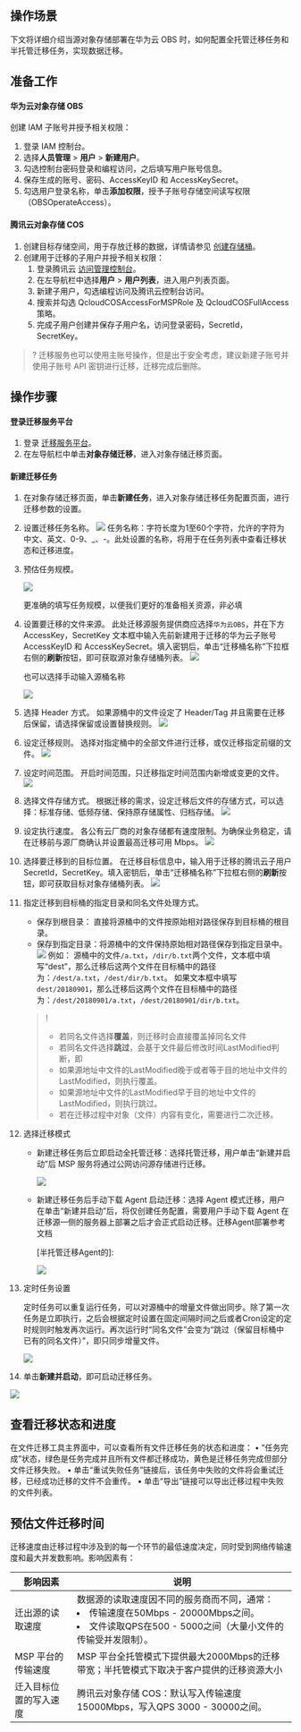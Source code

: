
##  操作场景
下文将详细介绍当源对象存储部署在华为云 OBS 时，如何配置全托管迁移任务和半托管迁移任务，实现数据迁移。


## 准备工作

#### 华为云对象存储 OBS
创建 IAM 子账号并授予相关权限：
1. 登录 IAM 控制台。
2. 选择**人员管理** > **用户** > **新建用户**。
3. 勾选控制台密码登录和编程访问，之后填写用户账号信息。
4. 保存生成的账号、密码、AccessKeyID 和 AccessKeySecret。
5. 勾选用户登录名称，单击**添加权限**，授予子账号存储空间读写权限（OBSOperateAccess）。

#### 腾讯云对象存储 COS
1. 创建目标存储空间，用于存放迁移的数据，详情请参见 [创建存储桶](https://cloud.tencent.com/document/product/436/13309)。
2. 创建用于迁移的子用户并授予相关权限：
	1. 登录腾讯云 [访问管理控制台](https://console.cloud.tencent.com/cam/overview)。
	2. 在左导航栏中选择**用户** > **用户列表**，进入用户列表页面。
	3. 新建子用户，勾选编程访问及腾讯云控制台访问。
	4. 搜索并勾选 QcloudCOSAccessForMSPRole 及 QcloudCOSFullAccess 策略。
	5. 完成子用户创建并保存子用户名，访问登录密码，SecretId，SecretKey。


>? 迁移服务也可以使用主账号操作，但是出于安全考虑，建议新建子账号并使用子账号 API 密钥进行迁移，迁移完成后删除。
>

## 操作步骤

#### 登录迁移服务平台

1. 登录 [迁移服务平台](https://console.cloud.tencent.com/msp)。
2. 在左导航栏中单击**对象存储迁移**，进入对象存储迁移页面。


#### 新建迁移任务

1. 在对象存储迁移页面，单击**新建任务**，进入对象存储迁移任务配置页面，进行迁移参数的设置。

2. 设置迁移任务名称。
   ![](https://main.qcloudimg.com/raw/5094fb4a8b2e20e3400c9388d6eeeadb.jpg)
   任务名称：字符长度为1至60个字符，允许的字符为中文、英文、0-9、\_、-。此处设置的名称，将用于在任务列表中查看迁移状态和迁移进度。

3. 预估任务规模。

   ![](https://qcloudimg.tencent-cloud.cn/raw/f97b88b85b49b4565dfd30f1f251d881.png)

   更准确的填写任务规模，以便我们更好的准备相关资源，非必填

4. 设置要迁移的文件来源。
   此处迁移源服务提供商应选择`华为云OBS`，并在下方 AccessKey，SecretKey 文本框中输入先前新建用于迁移的华为云子账号 AccessKeyID 和 AccessKeySecret。填入密钥后，单击“迁移桶名称”下拉框右侧的**刷新**按钮，即可获取源对象存储桶列表。
   ![](https://qcloudimg.tencent-cloud.cn/raw/ca586bee14e1a126ba64b77d1cce0746.png)

   也可以选择手动输入源桶名称

   ![](https://qcloudimg.tencent-cloud.cn/raw/9d989a1060ab60f2224b3c90ae1fd0bd.png)

5. 选择 Header 方式。
   如果源桶中的文件设定了 Header/Tag 并且需要在迁移后保留，请选择保留或设置替换规则。
   ![](https://main.qcloudimg.com/raw/2673cf039f0fa4c36651ddb63dff171d.jpg)

6. 设定迁移规则。
   选择对指定桶中的全部文件进行迁移，或仅迁移指定前缀的文件。
   ![](https://main.qcloudimg.com/raw/50d5e4c411e5a31dd4f0969c9fe7f0c4.jpg)

7. 设定时间范围。
   开启时间范围，只迁移指定时间范围内新增或变更的文件。
   ![](https://main.qcloudimg.com/raw/94fce7cc7c9b2402d0e28babc0050e9a.jpg)

8. 选择文件存储方式。
   根据迁移的需求，设定迁移后文件的存储方式，可以选择：标准存储、低频存储、保持原存储属性、归档存储。
    ![](https://qcloudimg.tencent-cloud.cn/raw/65f77fa2c28058f8b704991c0afee014.png)

9. 设定执行速度。
   各公有云厂商的对象存储都有速度限制。为确保业务稳定，请在迁移前与源厂商确认并设置最高迁移可用 Mbps。
   ![](https://qcloudimg.tencent-cloud.cn/raw/1a50bcfbfe4dfc0a6487f4d8834b1acb.png)

10. 选择要迁移到的目标位置。
    在迁移目标信息中，输入用于迁移的腾讯云子用户 SecretId，SecretKey。填入密钥后，单击“迁移桶名称”下拉框右侧的**刷新**按钮，即可获取目标对象存储桶列表。
    ![](https://main.qcloudimg.com/raw/0b92939c9a50636395da7e4713dbded9.jpg)

11. 指定迁移到目标桶的指定目录和同名文件处理方式。

     - 保存到根目录： 直接将源桶中的文件按原始相对路径保存到目标桶的根目录。
     - 保存到指定目录：将源桶中的文件保持原始相对路径保存到指定目录中。
       ![](https://main.qcloudimg.com/raw/d69721ab8a5b10bf0b43976a5db265d3.jpg)
       例如：
       源桶中的文件`/a.txt`，`/dir/b.txt`两个文件，文本框中填写“dest”，那么迁移后这两个文件在目标桶中的路径为：`/dest/a.txt`，`/dest/dir/b.txt`。
       如果文本框中填写`dest/20180901`，那么迁移后这两个文件在目标桶中的路径为：`/dest/20180901/a.txt`，`/dest/20180901/dir/b.txt`。

    >!
    >
    >- 若同名文件选择**覆盖**，则迁移时会直接覆盖掉同名文件
    >- 若同名文件选择**跳过**，会基于文件最后修改时间LastModified判断，即
    >  - 如果源地址中文件的LastModified晚于或者等于目的地址中文件的LastModified，则执行覆盖。
    >  - 如果源地址中文件的LastModified早于目的地址中文件的LastModified，则执行跳过。
    >- 若在迁移过程中对象（文件）内容有变化，需要进行二次迁移。

    

12. 选择迁移模式

     - 新建迁移任务后立即启动全托管迁移：选择托管迁移，用户单击“新建并启动”后 MSP 服务将通过公网访问源存储进行迁移。

       ![](https://qcloudimg.tencent-cloud.cn/raw/9c9591c252be2d19c67ca994dc745c23.png)

     - 新建迁移任务后手动下载 Agent 启动迁移：选择 Agent 模式迁移，用户在单击“新建并启动”后，将仅创建任务配置，需要用户手动下载 Agent 在迁移源一侧的服务器上部署之后才会正式启动迁移。迁移Agent部署参考文档

       [半托管迁移Agent的]: 

       ![](https://qcloudimg.tencent-cloud.cn/raw/1cf17dbd3078237e54d5d878c2af73e1.png)

    

13. 定时任务设置

    定时任务可以重复运行任务，可以对源桶中的增量文件做出同步。除了第一次任务是立即执行，之后会根据定时设置在固定间隔时间之后或者Cron设定的定时规则时触发再次运行。再次运行时“同名文件”会变为“跳过（保留目标桶中已有的同名文件）”，即只同步增量文件。

    ![](https://qcloudimg.tencent-cloud.cn/raw/3c222b9c970209607b81e0fc40d48118.png)

    

14. 单击**新建并启动**，即可启动迁移任务。

![](https://qcloudimg.tencent-cloud.cn/raw/5dabf24cdbbef293f85c7fa10c4816de.png)


## 查看迁移状态和进度

在文件迁移工具主界面中，可以查看所有文件迁移任务的状态和进度：
•	“任务完成”状态，绿色是任务完成并且所有文件都迁移成功，黄色是迁移任务完成但部分文件迁移失败。
•	单击“重试失败任务”链接后，该任务中失败的文件将会重试迁移，已经成功迁移的文件不会重传。
•	单击“导出”链接可以导出迁移过程中失败的文件列表。


## 预估文件迁移时间

迁移速度由迁移过程中涉及到的每一个环节的最低速度决定，同时受到网络传输速度和最大并发数影响。影响因素有：

| 影响因素               | 说明                                                         |
| ---------------------- | ------------------------------------------------------------ |
| 迁出源的读取速度       | 数据源的读取速度因不同的服务商而不同，通常：<br><li>传输速度在50Mbps - 20000Mbps之间。<br><li>文件读取QPS在500 - 5000之间（大量小文件的传输受并发限制）。 |
| MSP 平台的传输速度     | MSP 平台全托管模式下提供最大2000Mbps的迁移带宽；半托管模式下取决于客户提供的迁移资源大小 |
| 迁入目标位置的写入速度 | 腾讯云对象存储 COS：默认写入传输速度15000Mbps，写入QPS 3000 - 30000之间。 |

